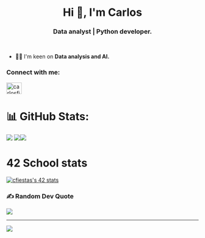 <h1 align="center">Hi 👋, I'm Carlos</h1>
<h3 align="center">Data analyst | Python developer.</h3>
<br/>

- 👨‍💻 I'm keen on **Data analysis and AI.**

<h3 align="left">Connect with me:</h3>
<p align="left">
<a href="https://linkedin.com/in/carlosfiestas" target="blank"><img align="center" src="https://raw.githubusercontent.com/rahuldkjain/github-profile-readme-generator/master/src/images/icons/Social/linked-in-alt.svg" alt="carlosfiestas" height="30" width="40" /></a>
</p>

# 📊 GitHub Stats:
![](https://github-readme-stats.vercel.app/api?username=cfiestas6&theme=tokyonight&hide_border=true&include_all_commits=true&count_private=true)
![](https://github-readme-streak-stats.herokuapp.com/?user=cfiestas6&theme=tokyonight&hide_border=true)![](https://github-readme-stats.vercel.app/api/top-langs/?username=cfiestas6&theme=tokyonight&hide_border=true&include_all_commits=true&count_private=true&layout=compact)

# 42 School stats
[![cfiestas's 42 stats](https://badge42.vercel.app/api/v2/cldzza58s02360fl6r9k2j26c/stats?cursusId=21&coalitionId=65)](https://github.com/JaeSeoKim/badge42)

### ✍️ Random Dev Quote
![](https://quotes-github-readme.vercel.app/api?type=horizontal&theme=tokyonight)

---
[![](https://visitcount.itsvg.in/api?id=cfiestas6&icon=0&color=5)](https://visitcount.itsvg.in)
